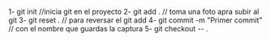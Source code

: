 1- git init //inicia git en el proyecto
2- git add . // toma una foto apra subir al git
3- git reset . // para reversar el git add
4- git commit -m "Primer commit" // con el nombre que guardas la captura
5- git checkout -- .